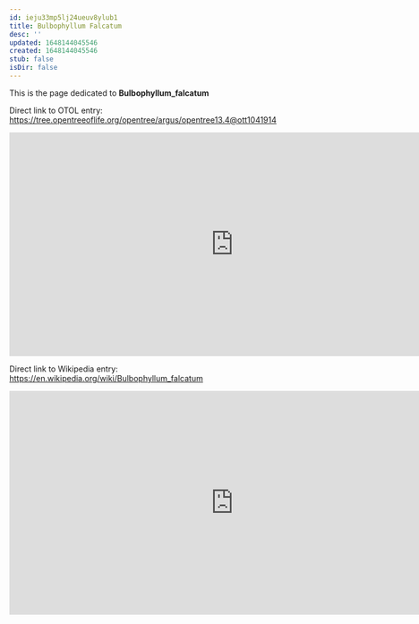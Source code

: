 ```yaml
---
id: ieju33mp5lj24ueuv8ylub1
title: Bulbophyllum Falcatum
desc: ''
updated: 1648144045546
created: 1648144045546
stub: false
isDir: false
---
```

This is the page dedicated to **Bulbophyllum_falcatum**


Direct link to OTOL entry: https://tree.opentreeoflife.org/opentree/argus/opentree13.4@ott1041914



<html>
    <body>
    <iframe src="https://tree.opentreeoflife.org/opentree/argus/opentree13.4@ott1041914"
    width="800" height="400" frameborder="0" allowfullscreen> </iframe>
    </body>
</html>
    


Direct link to Wikipedia entry: https://en.wikipedia.org/wiki/Bulbophyllum_falcatum



<html>
    <body>
    <iframe src="https://en.wikipedia.org/wiki/Bulbophyllum_falcatum"
    width="800" height="400" frameborder="0" allowfullscreen> </iframe>
    </body>
</html>
    
